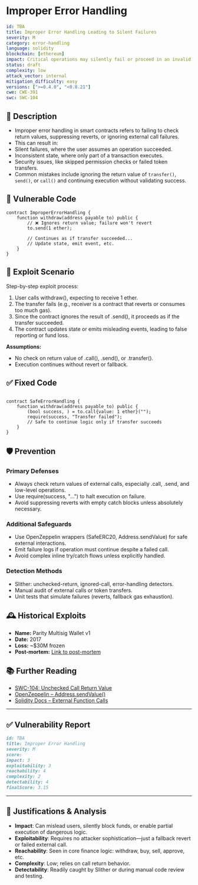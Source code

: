 # Improper Error Handling

```YAML
id: TBA
title: Improper Error Handling Leading to Silent Failures 
severity: M
category: error-handling
language: solidity
blockchain: [ethereum]
impact: Critical operations may silently fail or proceed in an invalid state
status: draft
complexity: low
attack_vector: internal
mitigation_difficulty: easy
versions: [">=0.4.0", "<0.8.21"]
cwe: CWE-391
swc: SWC-104
```

## 📝 Description

- Improper error handling in smart contracts refers to failing to check return values, suppressing reverts, or ignoring external call failures. 
- This can result in:
- Silent failures, where the user assumes an operation succeeded.
- Inconsistent state, where only part of a transaction executes.
- Security issues, like skipped permission checks or failed token transfers.
- Common mistakes include ignoring the return value of `transfer()`, `send()`, or `call()` and continuing execution without validating success.

## 🚨 Vulnerable Code

```solidity
contract ImproperErrorHandling {
    function withdraw(address payable to) public {
        // ❌ Ignores return value; failure won't revert
        to.send(1 ether);
        
        // Continues as if transfer succeeded...
        // Update state, emit event, etc.
    }
}
```

## 🧪 Exploit Scenario

Step-by-step exploit process:

1. User calls withdraw(), expecting to receive 1 ether.
2. The transfer fails (e.g., receiver is a contract that reverts or consumes too much gas).
3. Since the contract ignores the result of .send(), it proceeds as if the transfer succeeded.
4. The contract updates state or emits misleading events, leading to false reporting or fund loss.

**Assumptions:**

- No check on return value of .call(), .send(), or .transfer().
- Execution continues without revert or fallback.

## ✅ Fixed Code

```solidity

contract SafeErrorHandling {
    function withdraw(address payable to) public {
        (bool success, ) = to.call{value: 1 ether}("");
        require(success, "Transfer failed");
        // Safe to continue logic only if transfer succeeds
    }
}
```

## 🛡️ Prevention

### Primary Defenses

- Always check return values of external calls, especially .call, .send, and low-level operations.
- Use require(success, "...") to halt execution on failure.
- Avoid suppressing reverts with empty catch blocks unless absolutely necessary.

### Additional Safeguards

- Use OpenZeppelin wrappers (SafeERC20, Address.sendValue) for safe external interactions.
- Emit failure logs if operation must continue despite a failed call.
- Avoid complex inline try/catch flows unless explicitly handled.

### Detection Methods

- Slither: unchecked-return, ignored-call, error-handling detectors.
- Manual audit of external calls or token transfers.
- Unit tests that simulate failures (reverts, fallback gas exhaustion).

## 🕰️ Historical Exploits

- **Name:** Parity Multisig Wallet v1 
- **Date:** 2017 
- **Loss:** ~$30M frozen 
- **Post-mortem:** [Link to post-mortem](https://paritytech.io/blog/security-alert/) 


## 📚 Further Reading

- [SWC-104: Unchecked Call Return Value](https://swcregistry.io/docs/SWC-104) 
- [OpenZeppelin – Address.sendValue()](https://docs.openzeppelin.com/contracts/4.x/api/utils#Address-sendValue-address-payable-uint256-) 
- [Solidity Docs – External Function Calls](https://docs.soliditylang.org/en/latest/control-structures.html#error-handling-assert-require-revert-and-exceptions) 

---

## ✅ Vulnerability Report

```markdown
id: TBA
title: Improper Error Handling 
severity: M
score:
impact: 3         
exploitability: 3 
reachability: 4   
complexity: 2     
detectability: 4  
finalScore: 3.15
```

---

## 📄 Justifications & Analysis

- **Impact**: Can mislead users, silently block funds, or enable partial execution of dangerous logic.
- **Exploitability**: Requires no attacker sophistication—just a fallback revert or failed external call.
- **Reachability**: Seen in core finance logic: withdraw, buy, sell, approve, etc.
- **Complexity**: Low; relies on call return behavior.
- **Detectability**: Readily caught by Slither or during manual code review and testing.

